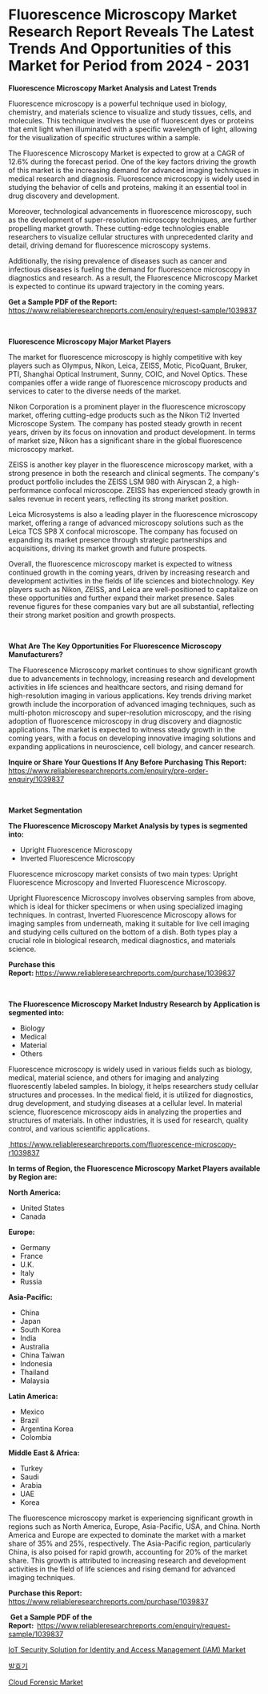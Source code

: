<p><h1>Fluorescence Microscopy Market Research Report Reveals The Latest Trends And Opportunities of this Market for Period from 2024 - 2031</h1></p><p><strong>Fluorescence Microscopy Market Analysis and Latest Trends</strong></p>
<p><p>Fluorescence microscopy is a powerful technique used in biology, chemistry, and materials science to visualize and study tissues, cells, and molecules. This technique involves the use of fluorescent dyes or proteins that emit light when illuminated with a specific wavelength of light, allowing for the visualization of specific structures within a sample.</p><p>The Fluorescence Microscopy Market is expected to grow at a CAGR of 12.6% during the forecast period. One of the key factors driving the growth of this market is the increasing demand for advanced imaging techniques in medical research and diagnosis. Fluorescence microscopy is widely used in studying the behavior of cells and proteins, making it an essential tool in drug discovery and development.</p><p>Moreover, technological advancements in fluorescence microscopy, such as the development of super-resolution microscopy techniques, are further propelling market growth. These cutting-edge technologies enable researchers to visualize cellular structures with unprecedented clarity and detail, driving demand for fluorescence microscopy systems.</p><p>Additionally, the rising prevalence of diseases such as cancer and infectious diseases is fueling the demand for fluorescence microscopy in diagnostics and research. As a result, the Fluorescence Microscopy Market is expected to continue its upward trajectory in the coming years.</p></p>
<p><strong>Get a Sample PDF of the Report:&nbsp;</strong> <a href="https://www.reliableresearchreports.com/enquiry/request-sample/1039837">https://www.reliableresearchreports.com/enquiry/request-sample/1039837</a></p>
<p>&nbsp;</p>
<p><strong>Fluorescence Microscopy Major Market Players</strong></p>
<p><p>The market for fluorescence microscopy is highly competitive with key players such as Olympus, Nikon, Leica, ZEISS, Motic, PicoQuant, Bruker, PTI, Shanghai Optical Instrument, Sunny, COIC, and Novel Optics. These companies offer a wide range of fluorescence microscopy products and services to cater to the diverse needs of the market.</p><p>Nikon Corporation is a prominent player in the fluorescence microscopy market, offering cutting-edge products such as the Nikon Ti2 Inverted Microscope System. The company has posted steady growth in recent years, driven by its focus on innovation and product development. In terms of market size, Nikon has a significant share in the global fluorescence microscopy market.</p><p>ZEISS is another key player in the fluorescence microscopy market, with a strong presence in both the research and clinical segments. The company's product portfolio includes the ZEISS LSM 980 with Airyscan 2, a high-performance confocal microscope. ZEISS has experienced steady growth in sales revenue in recent years, reflecting its strong market position.</p><p>Leica Microsystems is also a leading player in the fluorescence microscopy market, offering a range of advanced microscopy solutions such as the Leica TCS SP8 X confocal microscope. The company has focused on expanding its market presence through strategic partnerships and acquisitions, driving its market growth and future prospects.</p><p>Overall, the fluorescence microscopy market is expected to witness continued growth in the coming years, driven by increasing research and development activities in the fields of life sciences and biotechnology. Key players such as Nikon, ZEISS, and Leica are well-positioned to capitalize on these opportunities and further expand their market presence. Sales revenue figures for these companies vary but are all substantial, reflecting their strong market position and growth prospects.</p></p>
<p>&nbsp;</p>
<p><strong>What Are The Key Opportunities For Fluorescence Microscopy Manufacturers?</strong></p>
<p><p>The Fluorescence Microscopy market continues to show significant growth due to advancements in technology, increasing research and development activities in life sciences and healthcare sectors, and rising demand for high-resolution imaging in various applications. Key trends driving market growth include the incorporation of advanced imaging techniques, such as multi-photon microscopy and super-resolution microscopy, and the rising adoption of fluorescence microscopy in drug discovery and diagnostic applications. The market is expected to witness steady growth in the coming years, with a focus on developing innovative imaging solutions and expanding applications in neuroscience, cell biology, and cancer research.</p></p>
<p><strong>Inquire or Share Your Questions If Any Before Purchasing This Report:</strong> <a href="https://www.reliableresearchreports.com/enquiry/pre-order-enquiry/1039837">https://www.reliableresearchreports.com/enquiry/pre-order-enquiry/1039837</a></p>
<p>&nbsp;</p>
<p><strong>Market Segmentation</strong></p>
<p><strong>The Fluorescence Microscopy Market Analysis by types is segmented into:</strong></p>
<p><ul><li>Upright Fluorescence Microscopy</li><li>Inverted Fluorescence Microscopy</li></ul></p>
<p><p>Fluorescence microscopy market consists of two main types: Upright Fluorescence Microscopy and Inverted Fluorescence Microscopy. </p><p>Upright Fluorescence Microscopy involves observing samples from above, which is ideal for thicker specimens or when using specialized imaging techniques. In contrast, Inverted Fluorescence Microscopy allows for imaging samples from underneath, making it suitable for live cell imaging and studying cells cultured on the bottom of a dish. Both types play a crucial role in biological research, medical diagnostics, and materials science.</p></p>
<p><strong>Purchase this Report:&nbsp;</strong><a href="https://www.reliableresearchreports.com/purchase/1039837">https://www.reliableresearchreports.com/purchase/1039837</a></p>
<p>&nbsp;</p>
<p><strong>The Fluorescence Microscopy Market Industry Research by Application is segmented into:</strong></p>
<p><ul><li>Biology</li><li>Medical</li><li>Material</li><li>Others</li></ul></p>
<p><p>Fluorescence microscopy is widely used in various fields such as biology, medical, material science, and others for imaging and analyzing fluorescently labeled samples. In biology, it helps researchers study cellular structures and processes. In the medical field, it is utilized for diagnostics, drug development, and studying diseases at a cellular level. In material science, fluorescence microscopy aids in analyzing the properties and structures of materials. In other industries, it is used for research, quality control, and various scientific applications.</p></p>
<p><a href="https://www.reliableresearchreports.com/fluorescence-microscopy-r1039837">&nbsp;https://www.reliableresearchreports.com/fluorescence-microscopy-r1039837</a></p>
<p><strong>In terms of Region, the Fluorescence Microscopy Market Players available by Region are:</strong></p>
<p>
    <p> <strong> North America: </strong>
        <ul>
            <li>United States</li>
            <li>Canada</li>
        </ul>
        </p> 
    <p> <strong> Europe: </strong>
        <ul>
            <li>Germany</li>
            <li>France</li>
            <li>U.K.</li>
            <li>Italy</li>
            <li>Russia</li>
        </ul>
        </p> 
    <p> <strong> Asia-Pacific: </strong>
        <ul>
            <li>China</li>
            <li>Japan</li>
            <li>South Korea</li>
            <li>India</li>
            <li>Australia</li>
            <li>China Taiwan</li>
            <li>Indonesia</li>
            <li>Thailand</li>
            <li>Malaysia</li>
        </ul>
        </p> 
    <p> <strong> Latin America: </strong>
        <ul>
            <li>Mexico</li>
            <li>Brazil</li>
            <li>Argentina Korea</li>
            <li>Colombia</li>
        </ul>
        </p> 
    <p> <strong> Middle East & Africa: </strong>
        <ul>
            <li>Turkey</li>
            <li>Saudi</li>
            <li>Arabia</li>
            <li>UAE</li>
            <li>Korea</li>
        </ul>
    </p>
    </p>
<p><p>The fluorescence microscopy market is experiencing significant growth in regions such as North America, Europe, Asia-Pacific, USA, and China. North America and Europe are expected to dominate the market with a market share of 35% and 25%, respectively. The Asia-Pacific region, particularly China, is also poised for rapid growth, accounting for 20% of the market share. This growth is attributed to increasing research and development activities in the field of life sciences and rising demand for advanced imaging techniques.</p></p>
<p><strong>Purchase this Report: </strong><a href="https://www.reliableresearchreports.com/purchase/1039837">https://www.reliableresearchreports.com/purchase/1039837</a></p>
<p>&nbsp;<strong>Get a Sample PDF of the Report:&nbsp;&nbsp;</strong><a href="https://www.reliableresearchreports.com/enquiry/request-sample/1039837">https://www.reliableresearchreports.com/enquiry/request-sample/1039837</a></p>
<p><strong></strong></p>
<p><p><a href="https://www.linkedin.com/pulse/iot-security-solution-identity-access-management-iam-market-hb9qe?trackingId=7AXYbrwcyYAZknd20C7XMQ%3D%3D">IoT Security Solution for Identity and Access Management (IAM) Market</a></p><p><a href="https://medium.com/@leonidasalazar756/2024-2031-%EA%B8%B0%EA%B0%84%EC%9D%84-%EC%9C%84%ED%95%9C-%EB%B0%9C%ED%9A%A8%EA%B8%B0-%EC%8B%9C%EC%9E%A5-%EB%8F%99%ED%96%A5-%EB%B0%8F-%EC%8B%9C%EC%9E%A5-%EB%B6%84%EC%84%9D-%EC%98%88%EC%B8%A1-8a5c65818732">발효기</a></p><p><a href="https://www.linkedin.com/pulse/cloud-forensic-market-centers-aspects-growth-share-opportunity-h0zxe?trackingId=7DkzMa0bCcL%2Bb5a4FxoGng%3D%3D">Cloud Forensic Market</a></p></p>